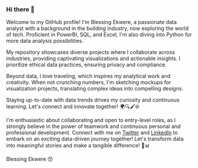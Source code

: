 ### Hi there 👋

Welcome to my GitHub profile! I'm Blessing Ekwere, a passionate data analyst with a background in the building industry, now exploring the world of tech. Proficient in PowerBI, SQL, and Excel, I'm also diving into Python for more data analysis possibilities.

My repository showcases diverse projects where I collaborate across industries, providing captivating visualizations and actionable insights. I prioritize ethical data practices, ensuring privacy and compliance.

Beyond data, I love traveling, which inspires my analytical work and creativity. When not crunching numbers, I'm sketching mockups for visualization projects, translating complex ideas into compelling designs.

Staying up-to-date with data trends drives my curiosity and continuous learning. Let's connect and innovate together! 🌍🔍🖌️🌐

I'm enthusiastic about collaborating and open to entry-level roles, as I strongly believe in the power of teamwork and continuous personal and professional development. Connect with me on [Twitter](https://twitter.com/Eddie_Gregs?t=dF3996shVxvPJTePTtxDdw&s=09) and [LinkedIn](https://www.linkedin.com/in/blessing-ekwere-857326216) to embark on an exciting data-driven journey together! Let's transform data into meaningful stories and make a tangible difference! 🚀📊

Blessing Ekwere 😙



